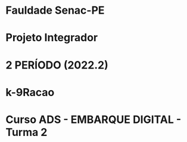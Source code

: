# Fauldade Senac-PE
# Projeto Integrador
# 2 PERÍODO (2022.2)
# k-9Racao
# Curso ADS - EMBARQUE DIGITAL - Turma 2
